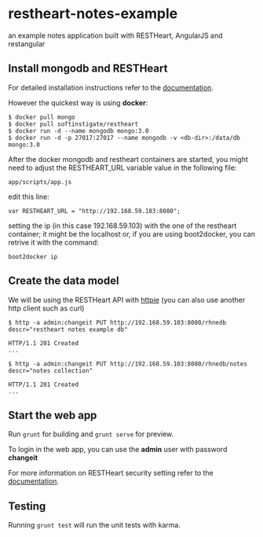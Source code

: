 # restheart-notes-example

an example notes application built with RESTHeart, AngularJS and restangular

## Install mongodb and RESTHeart

For detailed installation instructions refer to the [documentation](http://restheart.org/docs/get-up-and-running.html).

However the quickest way is using **docker**:

	$ docker pull mongo
	$ docker pull softinstigate/restheart
	$ docker run -d --name mongodb mongo:3.0
	$ docker run -d -p 27017:27017 --name mongodb -v <db-dir>:/data/db mongo:3.0

After the docker mongodb and restheart containers are started, you might need to adjust the RESTHEART_URL variable value in the following file:

	app/scripts/app.js
	
edit this line:

	var RESTHEART_URL = "http://192.168.59.103:8080";

setting the ip (in this case 192.168.59.103) with the one of the restheart container; it might be the localhost or, if you are using boot2docker, you can retrive it with the command:

	boot2docker ip

## Create the data model

We will be using the RESTHeart API with [httpie](http://httpie.org) (you can also use another http client such as curl)

	$ http -a admin:changeit PUT http://192.168.59.103:8080/rhnedb descr="restheart notes example db"
	
	HTTP/1.1 201 Created
	...
	
	$ http -a admin:changeit PUT http://192.168.59.103:8080/rhnedb/notes descr="notes collection"
	
	HTTP/1.1 201 Created
	...


## Start the web app

Run `grunt` for building and `grunt serve` for preview.

To login in the web app, you can use the **admin** user with password **changeit**

For more information on RESTHeart security setting refer to the [documentation](http://restheart.org/docs/security.html).

## Testing

Running `grunt test` will run the unit tests with karma.
